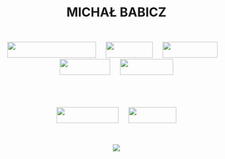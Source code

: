 
<h1 align="center">MICHAŁ BABICZ</h1>
    &emsp;
<p align="center">
  <a href="https://github.com/mbabicz"><img src="https://img.shields.io/badge/iOS%20Development-000000?style=for-the-badge&logo=apple&logoColor=orange&" width="200" height="36"></a>
  &emsp;
  <a href="https://github.com/mbabicz"><img src="https://img.shields.io/badge/swift-000000?style=for-the-badge&logo=swift&logoColor=orange" width="106" height="36"></a>
  &emsp;
  <a href="https://github.com/mbabicz"><img src="https://img.shields.io/badge/SwiftUI-000000?style=for-the-badge&logo=swift&logoColor=orange" width="124" height="36"></a>
  &emsp;
  <a href="https://github.com/mbabicz"><img src="https://img.shields.io/badge/Xcode-000000?style=for-the-badge&logo=xcode&logoColor=orange" width="114" height="36"></a>
  &emsp;
  <a href="https://github.com/mbabicz"><img src="https://img.shields.io/badge/Firebase-000000?style=for-the-badge&logo=Firebase&logoColor=orange" width="120" height="36"></a>
</p>

<h1 align="center"></h1>
    &emsp;
<p align="center">
  <a href="https://www.linkedin.com/in/michal-babicz/"><img src="https://img.shields.io/badge/LinkedIn-000000?style=for-the-badge&logo=linkedin&logoColor=orange" width="140" height="36"></a>
  &emsp;
  <a href="mailto:michal@babicz.dev"><img src="https://img.shields.io/badge/Gmail-000000?style=for-the-badge&logo=gmail&logoColor=orange" width="108" height="36"></a>
</p>


&emsp;

<p align="center">
    <a href="https://github.com/mbabicz"><img src="http://github-profile-summary-cards.vercel.app/api/cards/profile-details?username=mbabicz&theme=vision_friendly_dark"></a>
</p>

